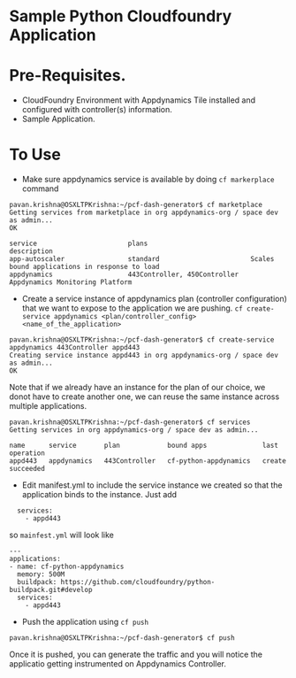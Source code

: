 Sample Python Cloudfoundry Application
================================================================================

Pre-Requisites.
================================================================================

- CloudFoundry Environment with Appdynamics Tile installed and configured with controller(s) information.
- Sample Application. 


To Use
================================================================================

- Make sure appdynamics service is available by doing `cf markerplace` command 

```
pavan.krishna@OSXLTPKrishna:~/pcf-dash-generator$ cf marketplace
Getting services from marketplace in org appdynamics-org / space dev as admin...
OK

service                       plans                          description
app-autoscaler                standard                       Scales bound applications in response to load
appdynamics                   443Controller, 450Controller   Appdynamics Monitoring Platform
```

- Create a service instance of appdynamics plan (controller configuration) that we want to expose to the application we are pushing. `cf create-service appdynamics <plan/controller_config> <name_of_the_application>`

```
pavan.krishna@OSXLTPKrishna:~/pcf-dash-generator$ cf create-service appdynamics 443Controller appd443
Creating service instance appd443 in org appdynamics-org / space dev as admin...
OK
```

Note that if we already have an instance for the plan of our choice, we donot have to create another one, we can reuse the same instance across multiple applications. 

```
pavan.krishna@OSXLTPKrishna:~/pcf-dash-generator$ cf services
Getting services in org appdynamics-org / space dev as admin...

name      service       plan            bound apps              last operation
appd443   appdynamics   443Controller   cf-python-appdynamics   create succeeded
```



- Edit manifest.yml to include the service instance we created so that the application binds to the instance. 
Just add

```
  services:
    - appd443
```

so `mainfest.yml` will look like

```
---
applications:
- name: cf-python-appdynamics
  memory: 500M
  buildpack: https://github.com/cloudfoundry/python-buildpack.git#develop
  services:
    - appd443
```


- Push the application using `cf push`

```
pavan.krishna@OSXLTPKrishna:~/pcf-dash-generator$ cf push 
```

Once it is pushed, you can generate the traffic and you will notice the applicatio getting instrumented on Appdynamics Controller.  
